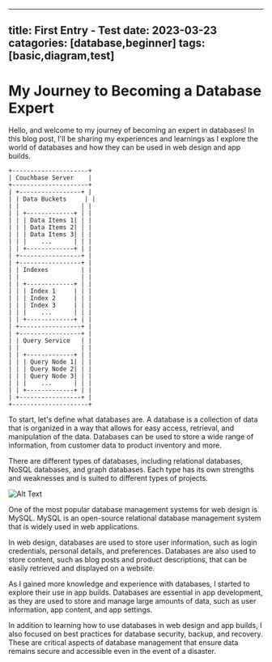 ----
title: First Entry - Test 
date: 2023-03-23
catagories: [database,beginner]
tags: [basic,diagram,test]
----

# My Journey to Becoming a Database Expert

Hello, and welcome to my journey of becoming an expert in databases! In this blog post, I'll be sharing my experiences and learnings as I explore the world of databases and how they can be used in web design and app builds.

````
+---------------------+
| Couchbase Server    |
+---------------------+
| +-----------------+ |
| | Data Buckets     | |
| |                 | |
| | +-------------+ | |
| | | Data Items 1| | |
| | | Data Items 2| | |
| | | Data Items 3| | |
| | |    ...      | | |
| | +-------------+ | |
| +-----------------+ |
| +-----------------+ |
| | Indexes         | |
| |                 | |
| | +-------------+ | |
| | | Index 1     | | |
| | | Index 2     | | |
| | | Index 3     | | |
| | |    ...      | | |
| | +-------------+ | |
| +-----------------+ |
| +-----------------+ |
| | Query Service   | |
| |                 | |
| | +-------------+ | |
| | | Query Node 1| | |
| | | Query Node 2| | |
| | | Query Node 3| | |
| | |    ...      | | |
| | +-------------+ | |
| +-----------------+ |
+---------------------+
````

To start, let's define what databases are. A database is a collection of data that is organized in a way that allows for easy access, retrieval, and manipulation of the data. Databases can be used to store a wide range of information, from customer data to product inventory and more.

There are different types of databases, including relational databases, NoSQL databases, and graph databases. Each type has its own strengths and weaknesses and is suited to different types of projects.

![Alt Text](https://www.google.com/url?sa=i&url=https%3A%2F%2Fwww.seiu1000.org%2Fpost%2Fimage-dimensions&psig=AOvVaw04nZg5WGAmmN0xD1t93va1&ust=1679751427097000&source=images&cd=vfe&ved=0CA8QjRxqFwoTCNivwu3X9P0CFQAAAAAdAAAAABAD)

One of the most popular database management systems for web design is MySQL. MySQL is an open-source relational database management system that is widely used in web applications.

In web design, databases are used to store user information, such as login credentials, personal details, and preferences. Databases are also used to store content, such as blog posts and product descriptions, that can be easily retrieved and displayed on a website.

As I gained more knowledge and experience with databases, I started to explore their use in app builds. Databases are essential in app development, as they are used to store and manage large amounts of data, such as user information, app content, and app settings.

In addition to learning how to use databases in web design and app builds, I also focused on best practices for database security, backup, and recovery. These are critical aspects of database management that ensure data remains secure and accessible even in the event of a disaster.